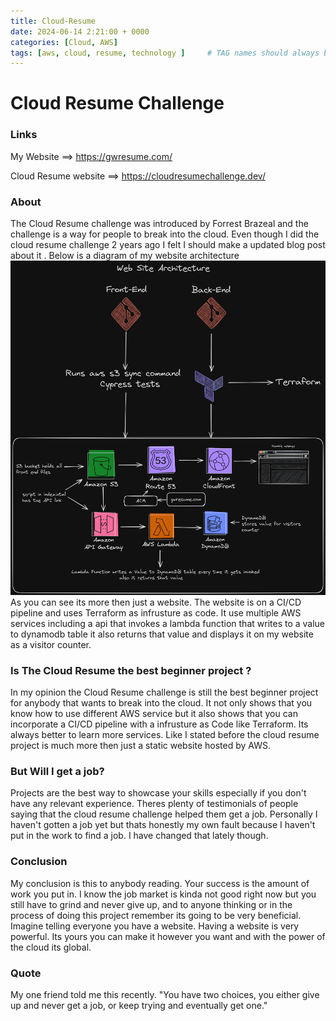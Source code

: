 ```yaml
---
title: Cloud-Resume
date: 2024-06-14 2:21:00 + 0000
categories: [Cloud, AWS]
tags: [aws, cloud, resume, technology ]     # TAG names should always be lowercase
---
```


# Cloud Resume Challenge

### Links
 My Website ==> <https://gwresume.com/>


Cloud Resume website ==> <https://cloudresumechallenge.dev/>


### About
The Cloud Resume challenge was introduced by Forrest Brazeal and the challenge is a way for people to break into the cloud. Even though I did the cloud resume challenge 2 years ago I felt I should make a updated blog post about it . Below is a diagram of my website architecture ![alt text](/assets/avatar/diagram1.png)\
As you can see its more then just a website. The website is on a CI/CD pipeline and uses Terraform as infrusture as code. It use multiple AWS services including a api that invokes a lambda function that writes to a value to dynamodb table it also returns that value and displays it on my website as a visitor counter. 
### Is The Cloud Resume the best beginner project ?  

In my opinion the Cloud Resume challenge is still the best beginner project for anybody that wants to break into the cloud. It not only shows that you know how to use different AWS service but it also shows that you can incorporate a CI/CD pipeline with a  infrusture as Code like Terraform. Its always better to learn more services. Like I stated before the cloud resume project is much more then just a static website hosted by AWS.

### But Will I get a job?
Projects are the best way to showcase your skills especially if you don't have any relevant experience. Theres plenty of testimonials of people saying that the cloud resume challenge helped them get a job. Personally I haven't gotten a job yet but thats honestly my own fault because I haven't put in the work to find a job. I have changed that lately though. 

### Conclusion
My conclusion is this to anybody reading. Your success is the amount of work you put in. I know the job market is kinda not good right now but you still have to grind and never give up, and to anyone thinking or in the process of doing this project remember its going to be very beneficial. Imagine telling everyone you have a website. Having a website is very powerful. Its yours you can make it however you want and with the power of the cloud its global. 

### Quote
My one friend told me this recently. "You have two choices, you either give up and never get a job, or keep trying and eventually get one."

